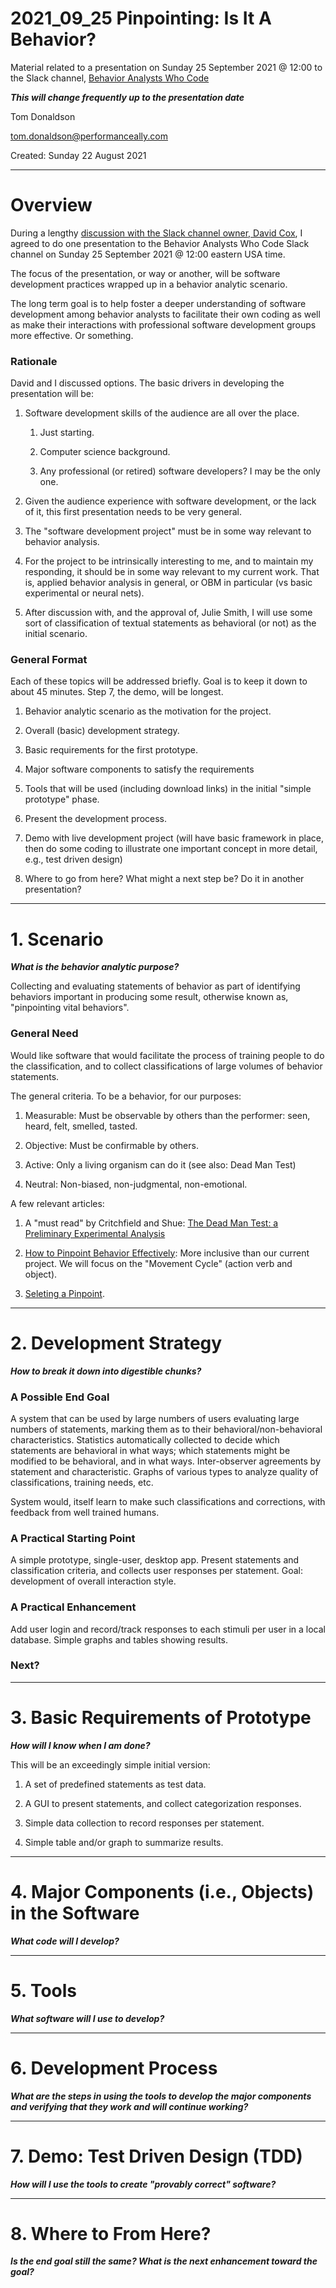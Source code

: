# 2021_09_25 Pinpointing: Is It A Behavior?

Material related to a presentation on Sunday 25 September 2021 @ 12:00 to the Slack channel, [Behavior Analysts Who Code](https://www.codingbehavioranalysts.org)

***This will change frequently up to the presentation date***


Tom Donaldson

tom.donaldson@performanceally.com

Created: Sunday 22 August 2021

---

# Overview

During a lengthy [discussion with the Slack channel owner, David Cox](https://behavioranaly-yw87919.slack.com/archives/D02APN949UL), I agreed to do one presentation to the Behavior Analysts Who Code Slack channel on Sunday 25 September 2021 @ 12:00 eastern USA time.

The focus of the presentation, or way or another, will be software development practices wrapped up in a behavior analytic scenario.

The long term goal is to help foster a deeper understanding of software development among behavior analysts to facilitate their own coding as well as make their interactions with professional software development groups more effective. Or something.

### Rationale

David and I discussed options. The basic drivers in developing the presentation will be:

1. Software development skills of the audience are all over the place.

	1. Just starting.
	
	2. Computer science background.
	
	3. Any professional (or retired) software developers? I may be the only one.

2. Given the audience experience with software development, or the lack of it, this first presentation needs to be very general.

3. The "software development project" must be in some way relevant to behavior analysis. 

3. For the project to be intrinsically interesting to me, and to maintain my responding, it should be in some way relevant to my current work. That is, applied behavior analysis in general, or OBM in particular (vs basic experimental or neural nets).

4. After discussion with, and the approval of, Julie Smith, I will use some sort of classification of textual statements as behavioral (or not) as the initial scenario.


### General Format

Each of these topics will be addressed briefly. Goal is to keep it down to about 45 minutes. Step 7, the demo, will be longest.

1. Behavior analytic scenario as the motivation for the project.

2. Overall (basic) development strategy.

3. Basic requirements for the first prototype.

4. Major software components to satisfy the requirements

5. Tools that will be used (including download links) in the initial "simple prototype" phase.

6. Present the development process.

7. Demo with live development project (will have basic framework in place, then do some coding to illustrate one important concept in more detail, e.g., test driven design)

8. Where to go from here? What might a next step be? Do it in another presentation?

---


# 1. Scenario

***What is the behavior analytic purpose?***

Collecting and evaluating statements of behavior as part of identifying behaviors important in producing some result, otherwise known as, "pinpointing vital behaviors".

### General Need

Would like software that would facilitate the process of training people to do the classification, and to collect classifications of large volumes of behavior statements.

The general criteria. To be a behavior, for our purposes:

1. Measurable: Must be observable by others than the performer: seen, heard, felt, smelled, tasted.

2. Objective: Must be confirmable by others.

3. Active: Only a living organism can do it (see also: Dead Man Test)

4. Neutral: Non-biased, non-judgmental, non-emotional.

A few relevant articles:

1. A "must read" by Critchfield and Shue: [The Dead Man Test: a Preliminary Experimental Analysis](https://www.ncbi.nlm.nih.gov/pmc/articles/PMC6269387/pdf/40617_2018_Article_239.pdf)

2. [How to Pinpoint Behavior Effectively](https://centralreach.com/how-to-pinpoint-behavior-effectively/): More inclusive than our current project. We will focus on the "Movement Cycle" (action verb and object).

3. [Seleting a Pinpoint](https://centralreach.com/how-to-pinpoint-behavior-effectively/).


---

# 2. Development Strategy

***How to break it down into digestible chunks?***


### A Possible End Goal

A system that can be used by large numbers of users evaluating large numbers of statements, marking them as to their behavioral/non-behavioral characteristics. Statistics automatically collected to decide which statements are behavioral in what ways; which statements might be modified to be behavioral, and in what ways. Inter-observer agreements by statement and characteristic. Graphs of various types to analyze quality of classifications, training needs, etc.

System would, itself learn to make such classifications and corrections, with feedback from well trained humans.

### A Practical Starting Point

A simple prototype, single-user, desktop app. Present statements and classification criteria, and collects user responses per statement. Goal: development of overall interaction style.

### A Practical Enhancement

Add user login and record/track responses to each stimuli per user in a local database. Simple graphs and tables showing results.

### Next?


---

# 3. Basic Requirements of Prototype

***How will I know when I am done?***

This will be an exceedingly simple initial version:

1. A set of predefined statements as test data.

2. A GUI to present statements, and collect categorization responses.

3. Simple data collection to record responses per statement.

4. Simple table and/or graph to summarize results.


---

# 4. Major Components (i.e., Objects) in the Software

***What code will I develop?***



---

# 5. Tools

***What software will I use to develop?***

---

# 6. Development Process

***What are the steps in using the tools to develop the major components and verifying that they work and will continue working?***


---

# 7. Demo: Test Driven Design (TDD)

***How will I use the tools to create "provably correct" software?***


---

# 8. Where to From Here?

***Is the end goal still the same? What is the next enhancement toward the goal?***























